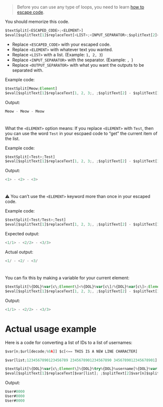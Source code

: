 > Before you can use any type of loops, you need to learn [how to escape code](../main/Escaping.md).

You should memorize this code.
```js
$textSplit[<ESCAPED_CODE>;<ELEMENT>]
$eval[$splitText[1]$replaceText[<LIST>;<INPUT_SEPARATOR>;$splitText[2]<OUTPUT_SEPARATOR>$splitText[1]]$splitText[2]]
```
- Replace `<ESCAPED_CODE>` with your escaped code.
- Replace `<ELEMENT>` with whatever text you wanted.
- Replace `<LIST>` with a list. (Example: `1, 2, 3`)
- Replace `<INPUT_SEPARATOR>` with the separator. (Example: `, `)
- Replace `<OUTPUT_SEPARATOR>` with what you want the outputs to be separated with.

Example code:
```js
$textSplit[Meow;Element]
$eval[$splitText[1]$replaceText[1, 2, 3;, ;$splitText[2] - $splitText[1]]$splitText[2]]
```
Output:
```js
Meow - Meow - Meow
```

#

What the `<ELEMENT>` option means:
If you replace `<ELEMENT>` with `Test`, then you can use the word `Test` in your escpaed code to “get” the current item of the list.

Example code:
```js
$textSplit[<Test>;Test]
$eval[$splitText[1]$replaceText[1, 2, 3;, ;$splitText[2] - $splitText[1]]$splitText[2]]
```
Output:
```js
<1> - <2> - <3>
```

#

⚠️ You can’t use the `<ELEMENT>` keyword more than once in your escaped code.

Example code:
```js
$textSplit[<Test/Test>;Test]
$eval[$splitText[1]$replaceText[1, 2, 3;, ;$splitText[2] - $splitText[1]]$splitText[2]]
```
Expected output:
```js
<1/1> - <2/2> - <3/3>
```
Actual output:
```js
<1/ - <2/ - <3/
```

#

You can fix this by making a variable for your current element:
```js
$textSplit[%{DOL}%var[c\;Element\]<%{DOL}%var[c\]/%{DOL}%var[c\]>;Element]
$eval[$splitText[1]$replaceText[1, 2, 3;, ;$splitText[2] - $splitText[1]]$splitText[2]]
```
Output:
```js
<1/1> - <2/2> - <3/3>
```

# Actual usage example
Here is a code for converting a list of IDs to a list of usernames:
```js
$var[n;$url[decode;%0A]] $c[<== THIS IS A NEW LINE CHARACTER]

$var[list;1234567890123456789 2345678901234567890 3456789012345678901]

$textSplit[%{DOL}%var[c\;Element\]%{DOL}%try%{DOL}%username[%{DOL}%var[c\]\]#%{DOL}%discriminator[%{DOL}%var[c\]\]%{DOL}%endtry;Element]
$eval[$splitText[1]$replaceText[$var[list]; ;$splitText[2]$var[n]$splitText[1]]$splitText[2]]
```
Output:
```js
User#0000
User#0000
User#0000
```
